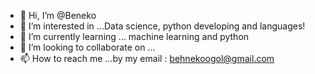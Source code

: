 - 👋 Hi, I’m @Beneko
- 👀 I’m interested in ...Data science, python developing and languages!
- 🌱 I’m currently learning ... machine learning and python 
- 💞️ I’m looking to collaborate on ...
- 📫 How to reach me ...by my email : behnekoogol@gmail.com

<!---
Behnekoogol/Behnekoogol is a ✨ special ✨ repository because its `README.md` (this file) appears on your GitHub profile.
You can click the Preview link to take a look at your changes.
--->
